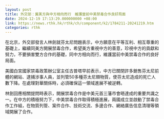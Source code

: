 ```yaml
---
layout: post
title: 外交部：冀美方與中方相向而行　維護當前中美禁毒合作良好局面
date: 2024-12-19 17:13:29.000000000 +08:00
link: https://news.rthk.hk/rthk/ch/component/k2/1784211-20241219.htm
categories: rthk
---
```


在北京，外交部發言人林劍就芬太尼問題表示，中方願意在平等互利、相互尊重的基礎上，繼續同美方開展禁毒合作，希望美方重視中方的善意，珍視中方的貢獻和努力，不要損害雙方合作的基礎，同中方相向而行，維護當前中美禁毒合作的良好局面。

美國白宮國家禁毒政策辦公室主任古普塔早前表示，中方已關閉許多銷售芬太尼前體的網站、逮捕涉事人員，並列管50多種芬太尼類物質，使芬太尼造成的死亡人數下降。在處理對華關係時，必須確保這一領域進展不被逆轉。

林劍回應相關提問時表示，開展禁毒合作是中美元首三藩市會晤達成的重要共識之一。在中方的積極努力下，中美禁毒合作取得積極進展，兩國成立並啟動了禁毒合作工作組，在物質列管、案件合作、技術交流、多邊合作、網絡廣告信息清理等領域開展了合作。
